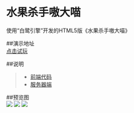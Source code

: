 # 水果杀手嗷大喵
使用“白鹭引擎”开发的HTML5版《水果杀手嗷大喵》  

##演示地址  
[点击试玩](http://www.goodwk.site/zs/index.html)  

##说明  
>* [前端代码](https://github.com/XINCGer/FruitKiller/tree/master/client)
>* [服务器端](https://github.com/XINCGer/FruitKiller/tree/master/server)  

##预览图  
![](http://imgsrc.baidu.com/forum/w%3D580/sign=d3c72d910b3387449cc52f74610dd937/c7ce7d1ed21b0ef43e36eb9fdac451da80cb3e24.jpg)
![](http://imgsrc.baidu.com/forum/w%3D580/sign=2644121631d12f2ece05ae687fc0d5ff/d017b051f81986186bd29c454ded2e738ad4e662.jpg)
![](http://imgsrc.baidu.com/forum/w%3D580/sign=e4753d1d53e736d158138c00ab514ffc/5a1eb31bb051f819da63708bddb44aed2f73e7bd.jpg)
